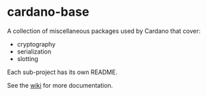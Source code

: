 # cardano-base

A collection of miscellaneous packages used by Cardano that cover:

* cryptography
* serialization
* slotting

Each sub-project has its own README.

See the [wiki](https://github.com/input-output-hk/cardano-base/wiki) for more documentation.
